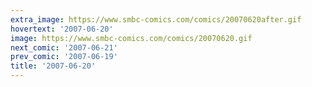 ```yaml
---
extra_image: https://www.smbc-comics.com/comics/20070620after.gif
hovertext: '2007-06-20'
image: https://www.smbc-comics.com/comics/20070620.gif
next_comic: '2007-06-21'
prev_comic: '2007-06-19'
title: '2007-06-20'
---
```


